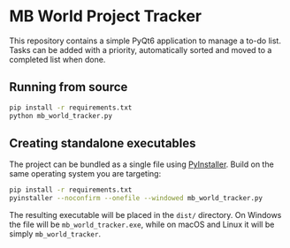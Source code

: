 # MB World Project Tracker

This repository contains a simple PyQt6 application to manage a to-do list. Tasks can be added with a priority, automatically sorted and moved to a completed list when done.

## Running from source

```bash
pip install -r requirements.txt
python mb_world_tracker.py
```

## Creating standalone executables

The project can be bundled as a single file using [PyInstaller](https://www.pyinstaller.org/). Build on the same operating system you are targeting:

```bash
pip install -r requirements.txt
pyinstaller --noconfirm --onefile --windowed mb_world_tracker.py
```

The resulting executable will be placed in the `dist/` directory. On Windows the file will be `mb_world_tracker.exe`, while on macOS and Linux it will be simply `mb_world_tracker`.

